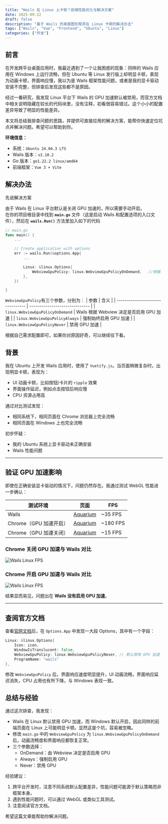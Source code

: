 ```yaml
---
title: "Wails 在 Linux 上卡顿？前端性能优化与解决方案"
date: 2025-09-22
draft: false
description: "基于 Wails 的桌面图形程序在 Linux 卡顿的解决办法"
tags: ["Wails", "Vue", "Frontend", "Ubuntu", "Linux"]
categories: ["开发"]
---
```


## 前言

在开发跨平台桌面应用时，我最近遇到了一个让我困惑的现象：同样的 Wails 应用在 Windows 上运行流畅，但在 Ubuntu 等 Linux 发行版上却明显卡顿，表现为动画卡顿，界面响应慢，我以为是 Wails 框架性能问题，或者是我的显卡驱动安装不完整，但排查后发现这些都不是原因。

经过一番研究，我发现 Linux 平台下 Wails 的 GPU 加速默认被禁用，而官方文档中相关说明隐藏在较长的代码块里，没有注释，初看很容易错过。这个小小的配置差异导致了明显的性能差异。

本文将总结我排查问题的思路，并提供可直接应用的解决方案，能帮你快速定位坑点并解决问题。希望可以帮助到你。

**环境信息：**

- 系统：`Ubuntu 24.04.3 LTS`
- Wails 版本：`v2.10.2`
- Go 版本：`go1.22.2 linux/amd64`
- 前端框架：`Vue 3 + Vite`

## 解决办法

先说解决方案

由于 Wails 在 Linux 平台默认是关闭 GPU 加速的，所以需要手动开启。  
在你的项目根目录中找到 **`main.go`** 文件（这是启动 Wails 和配置选项的入口文件），然后在 **`wails.Run()`** 方法里加入如下的代码

```go
// main.go
func main() {
    ...

	// Create application with options
	err := wails.Run(&options.App{
        ...

		Linux: &linux.Options{
			WebviewGpuPolicy: linux.WebviewGpuPolicyOnDemand,	//根据 Webview 决定是否启用 GPU 加速
		},
	})

}

```

`WebviewGpuPolicy`有三个参数，分别为：
| 参数 | 含义 |
| -------------------------------- | ------------------------------ |
| `linux.WebviewGpuPolicyOnDemand` | Wails 根据 Webview 决定是否启用 GPU 加速 |
| `linux.WebviewGpuPolicyAlways` | 强制始终启用 GPU 加速 |
| `linux.WebviewGpuPolicyNever` | 禁用 GPU 加速 |

根据自己需求配置即可，如果你对原因好奇，可以继续往下看。

## 背景

我在 Ubuntu 上开发 Wails 应用时，使用了 `Vuetify.js`。当页面稍微复杂时，出现明显卡顿，表现为：

- UI 动画卡顿，比如按钮/卡片的 `ripple` 效果
- 界面操作延迟，例如点击按钮后响应慢
- CPU 资源占用高

通过对比测试发现：

- 相同系统下，相同页面在 Chrome 浏览器上完全流畅
- 相同页面在 Windows 上也完全流畅

初步怀疑：

- 我的 Ubuntu 系统上显卡驱动未正确安装
- Wails 性能问题

---

## 验证 GPU 加速影响

即使在正确安装显卡驱动的情况下，问题仍然存在。我通过测试 WebGL 性能进一步确认：

| 测试环境               | 页面                                                        | FPS      |
| ---------------------- | ----------------------------------------------------------- | -------- |
| Wails                  | [Aquarium](https://webglsamples.org/aquarium/aquarium.html) | ~35 FPS  |
| Chrome（GPU 加速开启） | [Aquarium](https://webglsamples.org/aquarium/aquarium.html) | ~180 FPS |
| Chrome（GPU 加速关闭） | [Aquarium](https://webglsamples.org/aquarium/aquarium.html) | ~15 FPS  |

### Chrome 关闭 GPU 加速与 Wails 对比

![Wails Linux FPS](/img/chromegpuoff.png)

### Chrome 开启 GPU 加速与 Wails 对比

![Wails Linux FPS](/img/chromegpuon.png)

结果显而易见，问题出在 **Wails 没有启用 GPU 加速**。

---

## 查阅官方文档

查看[官网文档](https://wails.io/docs/reference/options/)后，在 `Options.App` 中发现一大段 Options，其中有一个字段：

```go
Linux: &linux.Options{
    Icon: icon,
    WindowIsTranslucent: false,
    WebviewGpuPolicy: linux.WebviewGpuPolicyNever, // 默认禁用 GPU 加速
    ProgramName: "wails"
},
```

修改 `WebviewGpuPolicy` 后，界面响应速度明显提升，UI 动画流畅，界面响应延迟消失，CPU 占用也有所下降，与 Windows 表现一致。

## 总结与经验

通过这次排查，我发现：

- Wails 在 Linux 默认禁用 GPU 加速，而 Windows 默认开启，因此同样的前端页面在 Linux 上可能明显卡顿。显然这是个坑，容易被忽略。
- 修改 `main.go` 中的 `WebviewGpuPolicy` 为 `linux.WebviewGpuPolicyOnDemand` 后，动画流畅度和界面响应都恢复正常。
- 三个参数选择：
  - OnDemand：由 Webview 决定是否启用 GPU
  - Always：强制启用 GPU
  - Never：禁用 GPU

经验建议：

1. 跨平台开发时，注意不同系统默认配置差异，性能问题可能源于默认策略而非框架本身。
2. 遇到性能问题时，可以通过 WebGL 或类似工具测试。
3. 注意阅读官方文档。

希望这篇文章能帮助你解决问题。

